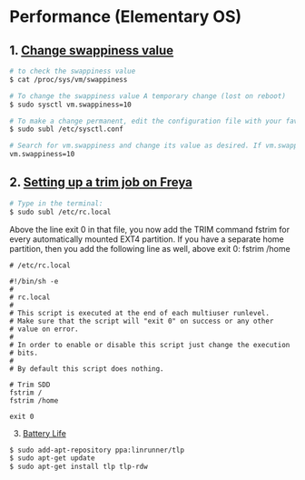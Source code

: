 # Performance (Elementary OS)

## 1. [Change swappiness value](http://askubuntu.com/questions/157793/why-is-swap-being-used-even-though-i-have-plenty-of-free-ram)

```sh
# to check the swappiness value
$ cat /proc/sys/vm/swappiness

# To change the swappiness value A temporary change (lost on reboot) 
$ sudo sysctl vm.swappiness=10

# To make a change permanent, edit the configuration file with your favorite editor:
$ sudo subl /etc/sysctl.conf

# Search for vm.swappiness and change its value as desired. If vm.swappiness does not exist, add it to the end of the file like so:
vm.swappiness=10
```

## 2. [Setting up a trim job on Freya](http://elementaryos.stackexchange.com/questions/1199/how-do-i-optimize-my-ssd-with-trim-in-freya)

```sh
# Type in the terminal: 
$ sudo subl /etc/rc.local
```

Above the line exit 0 in that file, you now add the TRIM command fstrim for every automatically mounted EXT4 partition.
If you have a separate home partition, then you add the following line as well, above exit 0: fstrim /home

```
# /etc/rc.local

#!/bin/sh -e
#
# rc.local
#
# This script is executed at the end of each multiuser runlevel.
# Make sure that the script will "exit 0" on success or any other
# value on error.
#
# In order to enable or disable this script just change the execution
# bits.
#
# By default this script does nothing.

# Trim SDD
fstrim /
fstrim /home

exit 0
```

3. [Battery Life](http://linrunner.de/en/tlp/docs/tlp-linux-advanced-power-management.html)

```sh
$ sudo add-apt-repository ppa:linrunner/tlp
$ sudo apt-get update
$ sudo apt-get install tlp tlp-rdw
```
